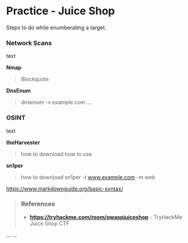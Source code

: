 # Practice - Juice Shop
Steps to do while enumberating a target. 

### Network Scans
text

**Nmap**
> Blockquote  

**DnsEnum**
> dnsenum -v example.com 
...

### OSINT
text

**theHarvester**
> how to download
> how to use 

**sn1per**
> how to download
> sn1per -t www.example.com -m web
> 
https://www.markdownguide.org/basic-syntax/

> ### References
> - **https://tryhackme.com/room/owaspjuiceshop** - TryHackMe Juice Shop CTF
> 
...
...
